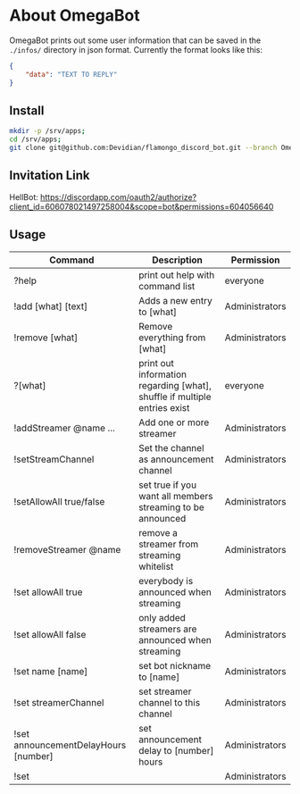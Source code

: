 # About OmegaBot

OmegaBot prints out some user information that can be saved in the `./infos/` directory in json format.
Currently the format looks like this:

```json
{
    "data": "TEXT TO REPLY"
}
```

## Install
```bash
mkdir -p /srv/apps;
cd /srv/apps;
git clone git@github.com:Devidian/flamongo_discord_bot.git --branch OmegaBot OmegaBot;
```

## Invitation Link

HellBot:
https://discordapp.com/oauth2/authorize?client_id=606078021497258004&scope=bot&permissions=604056640

## Usage

|Command|Description|Permission|
|-|-|-|
|?help|print out help with command list|everyone|
|!add [what] [text]|Adds a new entry to [what]|Administrators|
|!remove [what]|Remove everything from [what]|Administrators|
|?[what]|print out information regarding [what], shuffle if multiple entries exist|everyone|
|!addStreamer @name ...|Add one or more streamer|Administrators|
|!setStreamChannel|Set the channel as announcement channel|Administrators|
|!setAllowAll true/false|set true if you want all members streaming to be announced|Administrators|
|!removeStreamer @name|remove a streamer from streaming whitelist|Administrators|
|!set allowAll true|everybody is announced when streaming|Administrators|
|!set allowAll false|only added streamers are announced when streaming|Administrators|
|!set name [name]|set bot nickname to [name]|Administrators|
|!set streamerChannel|set streamer channel to this channel|Administrators|
|!set announcementDelayHours [number]|set announcement delay to [number] hours|Administrators|
|!set ||Administrators|